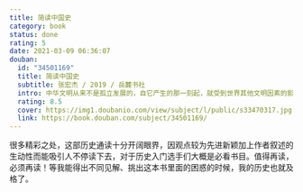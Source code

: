 ```yaml
---
title: 简读中国史
category: book
status: done
rating: 5
date: 2021-03-09 06:36:07
douban:
  id: "34501169"
  title: 简读中国史
  subtitle: 张宏杰 / 2019 / 岳麓书社
  intro: 中华文明从来不是孤立发展的，自它产生的那一刻起，就受到世界其他文明因素的影响。但这些外来因素并未改变中华文明的本质，反而更彰显出了中华文明的独特性。本书将中国史放入世界史的大背景之下，理清中国历史发展的脉络，以帮助读者在短时间内建立起对中国史的整体概念。同时，本书用“长时间，远距离，宽视野”的解读方式，力图全方位呈现中国历史治乱循环背后的内在逻辑与外在动因。
  rating: 8.5
  cover: https://img1.doubanio.com/view/subject/l/public/s33470317.jpg
  link: https://book.douban.com/subject/34501169/
---
```


很多精彩之处，这部历史通读十分开阔眼界，因观点较为先进新颖加上作者叙述的生动性而能吸引人不停读下去，对于历史入门选手们大概是必看书目。值得再读，必须再读！等我能得出不同见解、挑出这本书里面的困惑的时候，我的历史也就及格了。